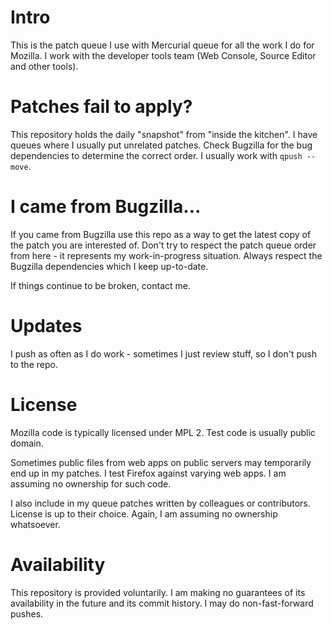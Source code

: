 Intro
=====

This is the patch queue I use with Mercurial queue for all the work I do for
Mozilla. I work with the developer tools team (Web Console, Source Editor
and other tools).

Patches fail to apply?
======================

This repository holds the daily "snapshot" from "inside the kitchen".
I have queues where I usually put unrelated patches. Check Bugzilla for the
bug dependencies to determine the correct order. I usually work with `qpush
--move`.

I came from Bugzilla...
=======================

If you came from Bugzilla use this repo as a way to get the latest copy of
the patch you are interested of. Don't try to respect the patch queue order
from here - it represents my work-in-progress situation. Always respect the
Bugzilla dependencies which I keep up-to-date.

If things continue to be broken, contact me.

Updates
=======

I push as often as I do work - sometimes I just review stuff, so I don't push to
the repo.

License
=======

Mozilla code is typically licensed under MPL 2. Test code is usually public
domain.

Sometimes public files from web apps on public servers may temporarily end up in
my patches. I test Firefox against varying web apps. I am assuming no
ownership for such code.

I also include in my queue patches written by colleagues or contributors.
License is up to their choice. Again, I am assuming no ownership whatsoever.

Availability
============

This repository is provided voluntarily. I am making no guarantees of its
availability in the future and its commit history. I may do non-fast-forward
pushes.
